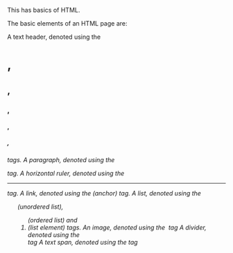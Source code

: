 This has basics of HTML.

The basic elements of an HTML page are:

A text header, denoted using the <h1>, <h2>, <h3>, <h4>, <h5>, <h6> tags.
A paragraph, denoted using the <p> tag.
A horizontal ruler, denoted using the <hr> tag.
A link, denoted using the <a> (anchor) tag.
A list, denoted using the <ul> (unordered list), <ol> (ordered list) and <li> (list element) tags.
An image, denoted using the <img> tag
A divider, denoted using the <div> tag
A text span, denoted using the <span> tag